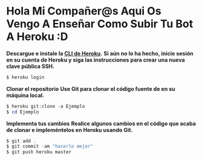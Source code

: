 # **Hola Mi Compañer@s Aqui Os Vengo A Enseñar Como Subir Tu Bot A Heroku :D**

**Descargue e instale la [CLI de Heroku](https://github.com/AahhsSjsj/Bot-Tutoriales-V13/blob/main/READMES/GUIA_COMO_USER_HEROKU.md).**
**Si aún no lo ha hecho, inicie sesión en su cuenta de Heroku y siga las instrucciones para crear una nueva clave pública SSH.**
```powershell
$ heroku login
```
**Clonar el repositorio**
**Use Git para clonar el código fuente de <TuProyecto> en su máquina local.**

```powershell
$ heroku git:clone -a Ejemplo
$ cd Ejemplo
```
**Implementa tus cambios**
**Realice algunos cambios en el código que acaba de clonar e impleméntelos en Heroku usando Git.**

```powershell
$ git add .
$ git commit -am "hacerlo mejor"
$ git push heroku master
```
